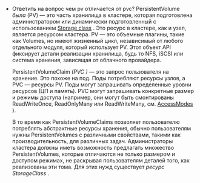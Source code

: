
- Ответить на вопрос чем pv отличается от pvc?
    PersistentVolume _была_ (PV) — это часть хранилища в кластере, которая подготовлена администратором или динамически подготовленный с использованием [Storage class](https://kubernetes.io/docs/concepts/storage/storage-classes/) . Это ресурс в кластере, как и узел, является ресурсом кластера. PV — это объемные плагины, такие как Volumes, но имеют жизненный цикл, независимый от любого отдельного модуля, который использует PV. Этот объект API фиксирует детали реализации хранилища, будь то NFS, iSCSI или система хранения, зависящая от облачного провайдера. 
    
    PersistentVolumeClaim _(PVC )_ — это запрос пользователя на хранение. Это похоже на под. Поды потребляют ресурсы узлов, а PVC — ресурсы PV. Поды могут запрашивать определенные уровни ресурсов (ЦП и память). PVC могут запрашивать конкретные размер и режимы доступа (например, они могут быть смонтированы ReadWriteOnce, ReadOnlyMany или ReadWriteMany, см. [AccessModes](https://kubernetes.io/docs/concepts/storage/persistent-volumes/#access-modes) ).
    
    В то время как PersistentVolumeClaims позволяет пользователю потреблять абстрактные ресурсы хранения, обычно пользователям нужны PersistentVolumes с различными свойствами, такими как производительность, для различных задач. Администраторы кластера должны иметь возможность предлагать множество PersistentVolumes, которые отличаются не только размером и доступом режимах, не раскрывая пользователям деталей того, как реализованы эти тома. Для этих нужд существует _ресурс StorageClass_ .
